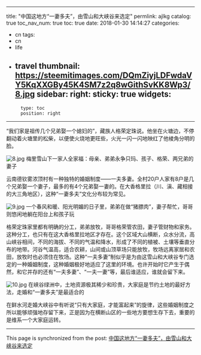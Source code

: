 
---
title: "中国这地方“一妻多夫”，由雪山和大峡谷来选定"
permlink: ajlkg
catalog: true
toc_nav_num: true
toc: true
date: 2018-01-30 14:14:27
categories:
- cn
tags:
- cn
- life
- travel
thumbnail: https://steemitimages.com/DQmZiyjLDFwdaVY5KqXXGBy45K4SM7z2q8wGithSvKK8Wp3/8.jpg
sidebar:
    right:
        sticky: true
widgets:
    -
        type: toc
        position: right
---


“我们家是祖传几个兄弟娶一个媳妇的”，藏族人格荣定珠说。他坐在火塘边，不停翻动着火塘里的松柴，以便使火烧地更旺些，火光一闪一闪地映红了他棱角分明的脸。

![8.jpg](https://steemitimages.com/DQmZiyjLDFwdaVY5KqXXGBy45K4SM7z2q8wGithSvKK8Wp3/8.jpg)
梅里雪山下一家人全家福：母亲、弟弟永争只玛、孩子、格荣、两兄弟的妻子

云南德钦雾浓顶村有一种独特的婚姻制度——一夫多妻。全村20户人家有8户是几个兄弟娶一个妻子，最多的有4个兄弟娶一妻的。在大香格里拉（川、滇、藏相接的大三角地区），这种“一妻多夫”文化分布较为常见。

![9.jpg](https://steemitimages.com/DQmbAv9UVztibGvhGBhrM22aiC4mSFgn9Q2o1K5wd4uADHW/9.jpg)
一个春风和暖、阳光明媚的日子里，弟弟在做“猪膘肉”，妻子帮忙，哥哥则悠闲地躺在阳台上和孩子玩

格荣定珠家里都有明确的分工，弟弟放牧，哥哥格荣管农田，妻子管财物和家务。这种分工，也只有在这大香格里拉地区才存在。这个区域大山横断，众水分流，高山峡谷相间，不同的海拔、不同的气温和降水，形成了不同的植被、土壤等垂直分布的地带。河谷气温高，适合农耕，山间或山顶草场只能放牧，牧场远离家居和农田，放牧时也必须住在牧场。这种“一夫多妻”制似乎是为由这雪山和大峡谷专门选定的一种婚姻制度，这种婚姻极好地适应了这里的环境。也许开始时它产生于偶然，和它并存的还有“一夫多妻”、“一夫一妻”等，最后谁适应，谁就会留下来。

![10.jpg](https://steemitimages.com/DQmS1zb9itFxKjJ3kysHQ97VVgsQ4jx3FDmENFUqGx6UPqs/10.jpg)
在峡谷绿洲中，土地资源极其稀少和珍贵，大家庭是节约土地的最好方法，走婚和“一妻多夫”是最适合的

在鲜水河走婚大峡谷中有听说“只有大家庭，才能富起来”的旋律，这些婚姻制度之所以能够顽强地存留下来，正是因为在横断山区的一些地方要想生存下去，重要的是维系一个大家庭运转。

- - -

This page is synchronized from the post: [中国这地方“一妻多夫”，由雪山和大峡谷来选定](https://steemit.com/@iguazi123/ajlkg)

